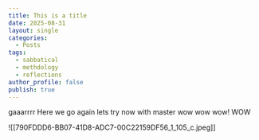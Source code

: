 ```yaml
---
title: This is a title
date: 2025-08-31
layout: single
categories:
  - Posts
tags:
  - sabbatical
  - methdology
  - reflections
author_profile: false
publish: true
---
```

gaaarrrr
Here we go again lets try now with master wow wow wow! WOW

![[790FDDD6-BB07-41D8-ADC7-00C22159DF56_1_105_c.jpeg]]